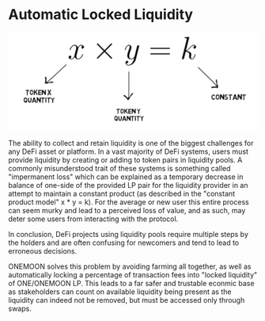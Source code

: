 # Automatic Locked Liquidity

![](../.gitbook/assets/Onemoon-Automatic-Locked-Liquidity.png)

The ability to collect and retain liquidity is one of the biggest challenges for any DeFi asset or platform. In a vast majority of DeFi systems, users must provide liquidity by creating or adding to token pairs in liquidity pools. A commonly misunderstood trait of these systems is something called "impermanent loss" which can be explained as a temporary decrease in balance of one-side of the provided LP pair for the liquidity provider in an attempt to maintain a constant product (as described in the "constant product model" x \* y = k). For the average or new user this entire process can seem murky and lead to a perceived loss of value, and as such, may deter some users from interacting with the protocol.

In conclusion, DeFi projects using liquidity pools require multiple steps by the holders and are often confusing for newcomers and tend to lead to erroneous decisions.

ONEMOON solves this problem by avoiding farming all together, as well as automatically locking a percentage of transaction fees into "locked liquidity" of ONE/ONEMOON LP. This leads to a far safer and trustable econmic base as stakeholders can count on available liquidity being present as the liquidity can indeed not be removed, but must be accessed only through swaps.
